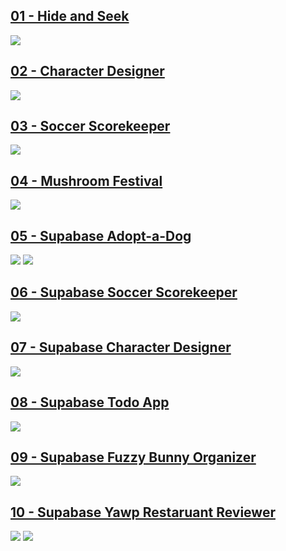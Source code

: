 ## [01 - Hide and Seek](deliverables/01b-hide-and-seek.md)
[![](./assets/hide-and-seek.png)](deliverables/01b-hide-and-seek.md)

## [02 - Character Designer](deliverables/02b-character-maker.md)
[![](./assets/character-designer.png)](deliverables/02b-character-maker.md)

## [03 - Soccer Scorekeeper](deliverables/04b-mushroom-festival.md)
[![](./assets/soccer-scorekeeper.png)](deliverables/04b-mushroom-festival.md)

## [04 - Mushroom Festival](deliverables/03b-soccer-scorekeeper.md)
[![](./assets/mushroom-festival.png)](deliverables/03b-soccer-scorekeeper.md)

## [05 - Supabase Adopt-a-Dog](deliverables/05b-supabase-dog-adoption.md)
[![](./assets/adopt-a-dog-detail.png)](deliverables/05b-supabase-dog-adoption.md)
[![](./assets/adopt-a-dog-list.png)](deliverables/05b-supabase-dog-adoption.md)

## [06 - Supabase Soccer Scorekeeper](deliverables/06b-supabase-soccer-scorekeeper.md)
[![](./assets/soccer-scorekeeper.png)](deliverables/06b-supabase-soccer-scorekeeper.md)

## [07 - Supabase Character Designer](deliverables/07b-supabase-character-maker.md)
[![](./assets/character-designer.png)](deliverables/07b-supabase-character-maker.md)

## [08 - Supabase Todo App](deliverables/08b-supabase-todo-app.md)
[![](./assets/todos.png)](deliverables/08b-supabase-todo-app.md)

## [09 - Supabase Fuzzy Bunny Organizer](deliverables/09b-supabase-bunny-organizer.md)
[![](./assets/fuzzy-bunnies.png)](deliverables/09b-supabase-bunny-organizer.md)

## [10 - Supabase Yawp Restaruant Reviewer](deliverables/10b-supabase-yawp.md)
[![](./assets/yawp-search.png)](deliverables/10b-supabase-yawp.md)
[![](./assets/yawp-detail.png)](deliverables/10b-supabase-yawp.md)
